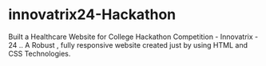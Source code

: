 # innovatrix24-Hackathon

Built a Healthcare Website for College Hackathon Competition - Innovatrix - 24 ..
A Robust , fully responsive website created just by using HTML and CSS Technologies.
